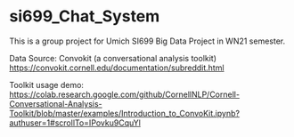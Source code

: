 # si699_Chat_System

This is a group project for Umich SI699 Big Data Project in WN21 semester.

Data Source: Convokit (a conversational analysis toolkit) https://convokit.cornell.edu/documentation/subreddit.html

Toolkit usage demo: https://colab.research.google.com/github/CornellNLP/Cornell-Conversational-Analysis-Toolkit/blob/master/examples/Introduction_to_ConvoKit.ipynb?authuser=1#scrollTo=IPovku9CquYl



